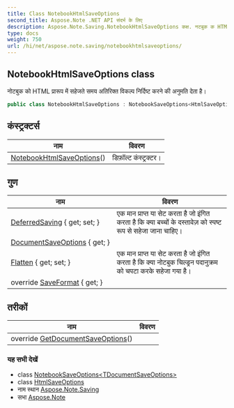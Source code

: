 ```yaml
---
title: Class NotebookHtmlSaveOptions
second_title: Aspose.Note .NET API संदर्भ के लिए
description: Aspose.Note.Saving.NotebookHtmlSaveOptions कक्ष. नटबुक क HTML प्ररूप में सहेजते समय अतरक्त वकल्प नर्दष्ट करने क अनुमत देत है
type: docs
weight: 750
url: /hi/net/aspose.note.saving/notebookhtmlsaveoptions/
---
```

## NotebookHtmlSaveOptions class

नोटबुक को HTML प्रारूप में सहेजते समय अतिरिक्त विकल्प निर्दिष्ट करने की अनुमति देता है।

```csharp
public class NotebookHtmlSaveOptions : NotebookSaveOptions<HtmlSaveOptions>
```

## कंस्ट्रक्टर्स

| नाम | विवरण |
| --- | --- |
| [NotebookHtmlSaveOptions](notebookhtmlsaveoptions/)() | डिफ़ॉल्ट कंस्ट्रक्टर। |

## गुण

| नाम | विवरण |
| --- | --- |
| [DeferredSaving](../../aspose.note.saving/notebooksaveoptions/deferredsaving/) { get; set; } | एक मान प्राप्त या सेट करता है जो इंगित करता है कि क्या बच्चों के दस्तावेज़ को स्पष्ट रूप से सहेजा जाना चाहिए। |
| [DocumentSaveOptions](../../aspose.note.saving/notebooksaveoptions-1/documentsaveoptions/) { get; } |  |
| [Flatten](../../aspose.note.saving/notebooksaveoptions/flatten/) { get; set; } | एक मान प्राप्त या सेट करता है जो इंगित करता है कि क्या नोटबुक चिल्ड्रन पदानुक्रम को चपटा करके सहेजा गया है। |
| override [SaveFormat](../../aspose.note.saving/notebooksaveoptions-1/saveformat/) { get; } |  |

## तरीकों

| नाम | विवरण |
| --- | --- |
| override [GetDocumentSaveOptions](../../aspose.note.saving/notebooksaveoptions-1/getdocumentsaveoptions/)() |  |

### यह सभी देखें

* class [NotebookSaveOptions&lt;TDocumentSaveOptions&gt;](../notebooksaveoptions-1/)
* class [HtmlSaveOptions](../htmlsaveoptions/)
* नाम स्थान [Aspose.Note.Saving](../../aspose.note.saving/)
* सभा [Aspose.Note](../../)


